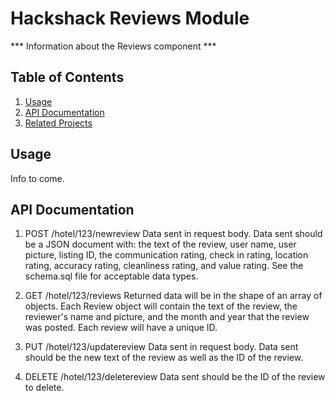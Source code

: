 # Hackshack Reviews Module

*** Information about the Reviews component ***

## Table of Contents

1. [Usage](#Usage)
1. [API Documentation](#API)
1. [Related Projects](#related)

## Usage

Info to come.

## API Documentation

1. POST /hotel/123/newreview
Data sent in request body. Data sent should be a JSON document with:  the text of the review, user name, user picture, listing ID, the communication rating, check in rating, location rating, accuracy rating, cleanliness rating, and value rating. See the schema.sql file for acceptable data types.

1. GET /hotel/123/reviews
Returned data will be in the shape of an array of objects. Each Review object will contain the text of the review, the reviewer's name and picture, and the month and year that the review was posted. Each review will have a unique ID.

1. PUT /hotel/123/updatereview
Data sent in request body. Data sent should be the new text of the review as well as the ID of the review.

1. DELETE /hotel/123/deletereview
Data sent should be the ID of the review to delete.
